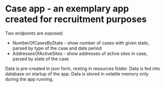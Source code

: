 # Case app - an exemplary app created for recruitment purposes
Two endpoints are exposed:
- NumberOfCasesByState - show number of cases with given state, parsed by type of the case and date period
- AddressesOfActiveSites - show addresses of active sites in case, parsed by state of the case

Data is pre-created in json form, resting in resources folder. Data is fed into database on startup of the app. Data is stored in volatile memory only during the app running.

